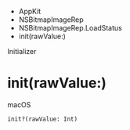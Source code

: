

- AppKit
- NSBitmapImageRep
- NSBitmapImageRep.LoadStatus
-  init(rawValue:) 

Initializer

# init(rawValue:)

macOS

``` source
init?(rawValue: Int)
```

